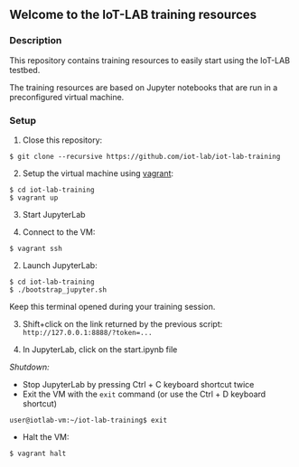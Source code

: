 ## Welcome to the IoT-LAB training resources

### Description

This repository contains training resources to easily start using the IoT-LAB
testbed.

The training resources are based on Jupyter notebooks that are run in a
preconfigured virtual machine.

### Setup

1. Close this repository:

  ```
  $ git clone --recursive https://github.com/iot-lab/iot-lab-training
  ```

2. Setup the virtual machine using [vagrant](https://www.vagrantup.com/downloads.html):

  ```
  $ cd iot-lab-training
  $ vagrant up
  ```

3. Start JupyterLab

  1. Connect to the VM:

  ```
  $ vagrant ssh
  ```

  2. Launch JupyterLab:

  ```
  $ cd iot-lab-training
  $ ./bootstrap_jupyter.sh
  ```
  Keep this terminal opened during your training session.

  3. Shift+click on the link returned by the previous script: `http://127.0.0.1:8888/?token=...`
  
  4. In JupyterLab, click on the start.ipynb file

*Shutdown:*
  - Stop JupyterLab by pressing Ctrl + C keyboard shortcut twice
  - Exit the VM with the `exit` command (or use the Ctrl + D keyboard shortcut)
  ```
  user@iotlab-vm:~/iot-lab-training$ exit
  ```
  - Halt the VM:
  ```
  $ vagrant halt
  ```
